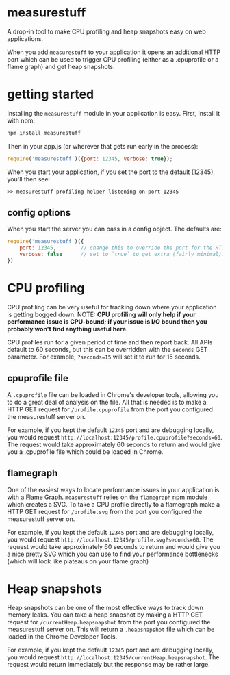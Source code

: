 # measurestuff

A drop-in tool to make CPU profiling and heap snapshots easy on web applications.

When you add `measurestuff` to your application it opens an additional HTTP port which can
be used to trigger CPU profiling (either as a .cpuprofile or a flame graph) and get heap snapshots.

# getting started

Installing the `measurestuff` module in your application is easy.  First, install it with npm:

``` bash
npm install measurestuff
```

Then in your app.js (or wherever that gets run early in the process):

``` js
require('measurestuff')({port: 12345, verbose: true});

```

When you start your application, if you set the port to the default (12345), you'll then see:

    >> measurestuff profiling helper listening on port 12345

## config options

When you start the server you can pass in a config object.  The defaults are:

``` js
require('measurestuff')({
    port: 12345,        // change this to override the port for the HTTP server
    verbose: false      // set to `true` to get extra (fairly minimal).
})
```

# CPU profiling

CPU profiling can be very useful for tracking down where your application is getting bogged down.
NOTE: **CPU profiling will only help if your performance issue is CPU-bound; if your issue is I/O
bound then you probably won't find anything useful here.**

CPU profiles run for a given period of time and then report back.  All APIs default to 60 seconds,
but this can be overridden with the `seconds` GET parameter.  For example, `?seconds=15` will set it
to run for 15 seconds.

## cpuprofile file

A `.cpuprofile` file can be loaded in Chrome's developer tools, allowing you to do a great deal of
analysis on the file. All that is needed is to make a HTTP GET request for `/profile.cpuprofile`
from the port you configured the measurestuff server on.

For example, if you kept the default `12345` port and are debugging locally, you would request
`http://localhost:12345/profile.cpuprofile?seconds=60`.  The request would take approximately
60 seconds to return and would give you a .cpuprofile file which could be loaded in Chrome.

## flamegraph

One of the easiest ways to locate performance issues in your application is with a
[Flame Graph](http://www.brendangregg.com/FlameGraphs/cpuflamegraphs.html). `measurestuff` relies
on the [`flamegraph`](https://github.com/thlorenz/flamegraph) npm module which creates a SVG. To
take a CPU profile directly to a flamegraph make a HTTP GET request for `/profile.svg` from the port
you configured the measurestuff server on.

For example, if you kept the default `12345` port and are debugging locally, you would request
`http://localhost:12345/profile.svg?seconds=60`.  The request would take approximately
60 seconds to return and would give you a nice pretty SVG which you can use to find your
performance bottlenecks (which will look like plateaus on your flame graph)

# Heap snapshots

Heap snapshots can be one of the most effective ways to track down memory leaks.  You can take a
heap snapshot by making a HTTP GET request for `/currentHeap.heapsnapshot` from the port you
configured the measurestuff server on.  This will return a `.heapsnapshot` file which can be loaded
in the Chrome Developer Tools.

For example, if you kept the default `12345` port and are debugging locally, you would request
`http://localhost:12345/currentHeap.heapsnapshot`. The request would return immediately but the
response may be rather large.

